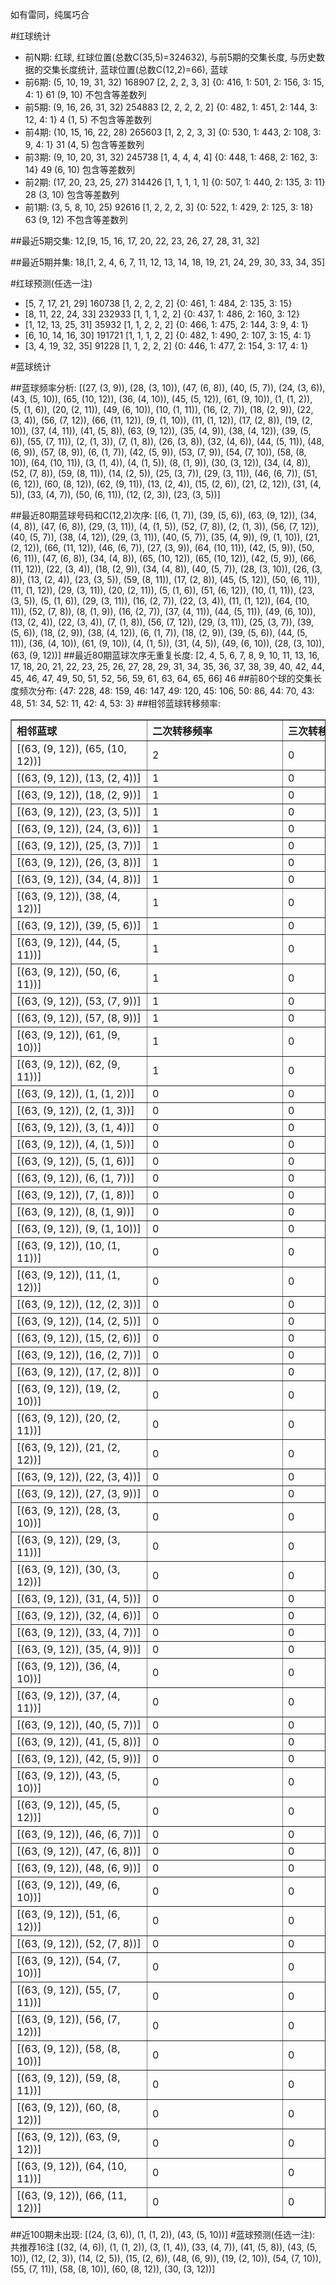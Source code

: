 <!-- 
.. title: 大乐透14081期(2014-07-14)数据分析报告
.. slug: dlott-14081-2014-07-14-report
.. date: 2014-07-15 08:00:00 UTC+08:00
.. tags: Lottery
.. link: 
.. description: 
.. type: text
-->

如有雷同，纯属巧合

<!-- TEASER_END-->

#红球统计

- 前N期: 红球, 红球位置(总数C(35,5)=324632), 与前5期的交集长度, 与历史数据的交集长度统计, 蓝球位置(总数C(12,2)=66), 蓝球
- 前6期: (5, 10, 19, 31, 32) 168907 [2, 2, 2, 3, 3] {0: 416, 1: 501, 2: 156, 3: 15, 4: 1} 61 (9, 10) 不包含等差数列
- 前5期: (9, 16, 26, 31, 32) 254883 [2, 2, 2, 2, 2] {0: 482, 1: 451, 2: 144, 3: 12, 4: 1} 4 (1, 5) 不包含等差数列
- 前4期: (10, 15, 16, 22, 28) 265603 [1, 2, 2, 3, 3] {0: 530, 1: 443, 2: 108, 3: 9, 4: 1} 31 (4, 5) 包含等差数列
- 前3期: (9, 10, 20, 31, 32) 245738 [1, 4, 4, 4, 4] {0: 448, 1: 468, 2: 162, 3: 14} 49 (6, 10) 包含等差数列
- 前2期: (17, 20, 23, 25, 27) 314426 [1, 1, 1, 1, 1] {0: 507, 1: 440, 2: 135, 3: 11} 28 (3, 10) 包含等差数列
- 前1期: (3, 5, 8, 10, 25) 92616 [1, 2, 2, 2, 3] {0: 522, 1: 429, 2: 125, 3: 18} 63 (9, 12) 不包含等差数列

##最近5期交集:
12,[9, 15, 16, 17, 20, 22, 23, 26, 27, 28, 31, 32]

##最近5期并集:
18,[1, 2, 4, 6, 7, 11, 12, 13, 14, 18, 19, 21, 24, 29, 30, 33, 34, 35]

#红球预测(任选一注)

- [5, 7, 17, 21, 29] 160738 [1, 2, 2, 2, 2] {0: 461, 1: 484, 2: 135, 3: 15}
- [8, 11, 22, 24, 33] 232933 [1, 1, 1, 2, 2] {0: 437, 1: 486, 2: 160, 3: 12}
- [1, 12, 13, 25, 31] 35932 [1, 1, 2, 2, 2] {0: 466, 1: 475, 2: 144, 3: 9, 4: 1}
- [6, 10, 14, 16, 30] 191721 [1, 1, 1, 2, 2] {0: 482, 1: 490, 2: 107, 3: 15, 4: 1}
- [3, 4, 19, 32, 35] 91228 [1, 1, 2, 2, 2] {0: 446, 1: 477, 2: 154, 3: 17, 4: 1}

#蓝球统计

##蓝球频率分析:
[(27, (3, 9)), (28, (3, 10)), (47, (6, 8)), (40, (5, 7)), (24, (3, 6)), (43, (5, 10)), (65, (10, 12)), (36, (4, 10)), (45, (5, 12)), (61, (9, 10)), (1, (1, 2)), (5, (1, 6)), (20, (2, 11)), (49, (6, 10)), (10, (1, 11)), (16, (2, 7)), (18, (2, 9)), (22, (3, 4)), (56, (7, 12)), (66, (11, 12)), (9, (1, 10)), (11, (1, 12)), (17, (2, 8)), (19, (2, 10)), (37, (4, 11)), (41, (5, 8)), (63, (9, 12)), (35, (4, 9)), (38, (4, 12)), (39, (5, 6)), (55, (7, 11)), (2, (1, 3)), (7, (1, 8)), (26, (3, 8)), (32, (4, 6)), (44, (5, 11)), (48, (6, 9)), (57, (8, 9)), (6, (1, 7)), (42, (5, 9)), (53, (7, 9)), (54, (7, 10)), (58, (8, 10)), (64, (10, 11)), (3, (1, 4)), (4, (1, 5)), (8, (1, 9)), (30, (3, 12)), (34, (4, 8)), (52, (7, 8)), (59, (8, 11)), (14, (2, 5)), (25, (3, 7)), (29, (3, 11)), (46, (6, 7)), (51, (6, 12)), (60, (8, 12)), (62, (9, 11)), (13, (2, 4)), (15, (2, 6)), (21, (2, 12)), (31, (4, 5)), (33, (4, 7)), (50, (6, 11)), (12, (2, 3)), (23, (3, 5))]

##最近80期蓝球号码和C(12,2)次序:
[(6, (1, 7)), (39, (5, 6)), (63, (9, 12)), (34, (4, 8)), (47, (6, 8)), (29, (3, 11)), (4, (1, 5)), (52, (7, 8)), (2, (1, 3)), (56, (7, 12)), (40, (5, 7)), (38, (4, 12)), (29, (3, 11)), (40, (5, 7)), (35, (4, 9)), (9, (1, 10)), (21, (2, 12)), (66, (11, 12)), (46, (6, 7)), (27, (3, 9)), (64, (10, 11)), (42, (5, 9)), (50, (6, 11)), (47, (6, 8)), (34, (4, 8)), (65, (10, 12)), (65, (10, 12)), (42, (5, 9)), (66, (11, 12)), (22, (3, 4)), (18, (2, 9)), (34, (4, 8)), (40, (5, 7)), (28, (3, 10)), (26, (3, 8)), (13, (2, 4)), (23, (3, 5)), (59, (8, 11)), (17, (2, 8)), (45, (5, 12)), (50, (6, 11)), (11, (1, 12)), (29, (3, 11)), (20, (2, 11)), (5, (1, 6)), (51, (6, 12)), (10, (1, 11)), (23, (3, 5)), (5, (1, 6)), (29, (3, 11)), (16, (2, 7)), (22, (3, 4)), (11, (1, 12)), (64, (10, 11)), (52, (7, 8)), (8, (1, 9)), (16, (2, 7)), (37, (4, 11)), (44, (5, 11)), (49, (6, 10)), (13, (2, 4)), (22, (3, 4)), (7, (1, 8)), (56, (7, 12)), (29, (3, 11)), (25, (3, 7)), (39, (5, 6)), (18, (2, 9)), (38, (4, 12)), (6, (1, 7)), (18, (2, 9)), (39, (5, 6)), (44, (5, 11)), (36, (4, 10)), (61, (9, 10)), (4, (1, 5)), (31, (4, 5)), (49, (6, 10)), (28, (3, 10)), (63, (9, 12))]
##最近80期蓝球次序无重复长度:
[2, 4, 5, 6, 7, 8, 9, 10, 11, 13, 16, 17, 18, 20, 21, 22, 23, 25, 26, 27, 28, 29, 31, 34, 35, 36, 37, 38, 39, 40, 42, 44, 45, 46, 47, 49, 50, 51, 52, 56, 59, 61, 63, 64, 65, 66] 46
##前80个球的交集长度频次分布:
{47: 228, 48: 159, 46: 147, 49: 120, 45: 106, 50: 86, 44: 70, 43: 48, 51: 34, 52: 11, 42: 4, 53: 3}
##相邻蓝球转移频率:
<table border="1" class="table table-striped dataframe">
  <thead>
    <tr style="text-align: left;">
      <th style="min-width: 200px;">相邻蓝球</th>
      <th style="min-width: 200px;">二次转移频率</th>
      <th style="min-width: 200px;">三次转移频率</th>
    </tr>
  </thead>
  <tbody>
    <tr>
      <td> [(63, (9, 12)), (65, (10, 12))]</td>
      <td> 2</td>
      <td> 0</td>
    </tr>
    <tr>
      <td>   [(63, (9, 12)), (13, (2, 4))]</td>
      <td> 1</td>
      <td> 0</td>
    </tr>
    <tr>
      <td>   [(63, (9, 12)), (18, (2, 9))]</td>
      <td> 1</td>
      <td> 0</td>
    </tr>
    <tr>
      <td>   [(63, (9, 12)), (23, (3, 5))]</td>
      <td> 1</td>
      <td> 0</td>
    </tr>
    <tr>
      <td>   [(63, (9, 12)), (24, (3, 6))]</td>
      <td> 1</td>
      <td> 0</td>
    </tr>
    <tr>
      <td>   [(63, (9, 12)), (25, (3, 7))]</td>
      <td> 1</td>
      <td> 0</td>
    </tr>
    <tr>
      <td>   [(63, (9, 12)), (26, (3, 8))]</td>
      <td> 1</td>
      <td> 0</td>
    </tr>
    <tr>
      <td>   [(63, (9, 12)), (34, (4, 8))]</td>
      <td> 1</td>
      <td> 0</td>
    </tr>
    <tr>
      <td>  [(63, (9, 12)), (38, (4, 12))]</td>
      <td> 1</td>
      <td> 0</td>
    </tr>
    <tr>
      <td>   [(63, (9, 12)), (39, (5, 6))]</td>
      <td> 1</td>
      <td> 0</td>
    </tr>
    <tr>
      <td>  [(63, (9, 12)), (44, (5, 11))]</td>
      <td> 1</td>
      <td> 0</td>
    </tr>
    <tr>
      <td>  [(63, (9, 12)), (50, (6, 11))]</td>
      <td> 1</td>
      <td> 0</td>
    </tr>
    <tr>
      <td>   [(63, (9, 12)), (53, (7, 9))]</td>
      <td> 1</td>
      <td> 0</td>
    </tr>
    <tr>
      <td>   [(63, (9, 12)), (57, (8, 9))]</td>
      <td> 1</td>
      <td> 0</td>
    </tr>
    <tr>
      <td>  [(63, (9, 12)), (61, (9, 10))]</td>
      <td> 1</td>
      <td> 0</td>
    </tr>
    <tr>
      <td>  [(63, (9, 12)), (62, (9, 11))]</td>
      <td> 1</td>
      <td> 0</td>
    </tr>
    <tr>
      <td>    [(63, (9, 12)), (1, (1, 2))]</td>
      <td> 0</td>
      <td> 0</td>
    </tr>
    <tr>
      <td>    [(63, (9, 12)), (2, (1, 3))]</td>
      <td> 0</td>
      <td> 0</td>
    </tr>
    <tr>
      <td>    [(63, (9, 12)), (3, (1, 4))]</td>
      <td> 0</td>
      <td> 0</td>
    </tr>
    <tr>
      <td>    [(63, (9, 12)), (4, (1, 5))]</td>
      <td> 0</td>
      <td> 0</td>
    </tr>
    <tr>
      <td>    [(63, (9, 12)), (5, (1, 6))]</td>
      <td> 0</td>
      <td> 0</td>
    </tr>
    <tr>
      <td>    [(63, (9, 12)), (6, (1, 7))]</td>
      <td> 0</td>
      <td> 0</td>
    </tr>
    <tr>
      <td>    [(63, (9, 12)), (7, (1, 8))]</td>
      <td> 0</td>
      <td> 0</td>
    </tr>
    <tr>
      <td>    [(63, (9, 12)), (8, (1, 9))]</td>
      <td> 0</td>
      <td> 0</td>
    </tr>
    <tr>
      <td>   [(63, (9, 12)), (9, (1, 10))]</td>
      <td> 0</td>
      <td> 0</td>
    </tr>
    <tr>
      <td>  [(63, (9, 12)), (10, (1, 11))]</td>
      <td> 0</td>
      <td> 0</td>
    </tr>
    <tr>
      <td>  [(63, (9, 12)), (11, (1, 12))]</td>
      <td> 0</td>
      <td> 0</td>
    </tr>
    <tr>
      <td>   [(63, (9, 12)), (12, (2, 3))]</td>
      <td> 0</td>
      <td> 0</td>
    </tr>
    <tr>
      <td>   [(63, (9, 12)), (14, (2, 5))]</td>
      <td> 0</td>
      <td> 0</td>
    </tr>
    <tr>
      <td>   [(63, (9, 12)), (15, (2, 6))]</td>
      <td> 0</td>
      <td> 0</td>
    </tr>
    <tr>
      <td>   [(63, (9, 12)), (16, (2, 7))]</td>
      <td> 0</td>
      <td> 0</td>
    </tr>
    <tr>
      <td>   [(63, (9, 12)), (17, (2, 8))]</td>
      <td> 0</td>
      <td> 0</td>
    </tr>
    <tr>
      <td>  [(63, (9, 12)), (19, (2, 10))]</td>
      <td> 0</td>
      <td> 0</td>
    </tr>
    <tr>
      <td>  [(63, (9, 12)), (20, (2, 11))]</td>
      <td> 0</td>
      <td> 0</td>
    </tr>
    <tr>
      <td>  [(63, (9, 12)), (21, (2, 12))]</td>
      <td> 0</td>
      <td> 0</td>
    </tr>
    <tr>
      <td>   [(63, (9, 12)), (22, (3, 4))]</td>
      <td> 0</td>
      <td> 0</td>
    </tr>
    <tr>
      <td>   [(63, (9, 12)), (27, (3, 9))]</td>
      <td> 0</td>
      <td> 0</td>
    </tr>
    <tr>
      <td>  [(63, (9, 12)), (28, (3, 10))]</td>
      <td> 0</td>
      <td> 0</td>
    </tr>
    <tr>
      <td>  [(63, (9, 12)), (29, (3, 11))]</td>
      <td> 0</td>
      <td> 0</td>
    </tr>
    <tr>
      <td>  [(63, (9, 12)), (30, (3, 12))]</td>
      <td> 0</td>
      <td> 0</td>
    </tr>
    <tr>
      <td>   [(63, (9, 12)), (31, (4, 5))]</td>
      <td> 0</td>
      <td> 0</td>
    </tr>
    <tr>
      <td>   [(63, (9, 12)), (32, (4, 6))]</td>
      <td> 0</td>
      <td> 0</td>
    </tr>
    <tr>
      <td>   [(63, (9, 12)), (33, (4, 7))]</td>
      <td> 0</td>
      <td> 0</td>
    </tr>
    <tr>
      <td>   [(63, (9, 12)), (35, (4, 9))]</td>
      <td> 0</td>
      <td> 0</td>
    </tr>
    <tr>
      <td>  [(63, (9, 12)), (36, (4, 10))]</td>
      <td> 0</td>
      <td> 0</td>
    </tr>
    <tr>
      <td>  [(63, (9, 12)), (37, (4, 11))]</td>
      <td> 0</td>
      <td> 0</td>
    </tr>
    <tr>
      <td>   [(63, (9, 12)), (40, (5, 7))]</td>
      <td> 0</td>
      <td> 0</td>
    </tr>
    <tr>
      <td>   [(63, (9, 12)), (41, (5, 8))]</td>
      <td> 0</td>
      <td> 0</td>
    </tr>
    <tr>
      <td>   [(63, (9, 12)), (42, (5, 9))]</td>
      <td> 0</td>
      <td> 0</td>
    </tr>
    <tr>
      <td>  [(63, (9, 12)), (43, (5, 10))]</td>
      <td> 0</td>
      <td> 0</td>
    </tr>
    <tr>
      <td>  [(63, (9, 12)), (45, (5, 12))]</td>
      <td> 0</td>
      <td> 0</td>
    </tr>
    <tr>
      <td>   [(63, (9, 12)), (46, (6, 7))]</td>
      <td> 0</td>
      <td> 0</td>
    </tr>
    <tr>
      <td>   [(63, (9, 12)), (47, (6, 8))]</td>
      <td> 0</td>
      <td> 0</td>
    </tr>
    <tr>
      <td>   [(63, (9, 12)), (48, (6, 9))]</td>
      <td> 0</td>
      <td> 0</td>
    </tr>
    <tr>
      <td>  [(63, (9, 12)), (49, (6, 10))]</td>
      <td> 0</td>
      <td> 0</td>
    </tr>
    <tr>
      <td>  [(63, (9, 12)), (51, (6, 12))]</td>
      <td> 0</td>
      <td> 0</td>
    </tr>
    <tr>
      <td>   [(63, (9, 12)), (52, (7, 8))]</td>
      <td> 0</td>
      <td> 0</td>
    </tr>
    <tr>
      <td>  [(63, (9, 12)), (54, (7, 10))]</td>
      <td> 0</td>
      <td> 0</td>
    </tr>
    <tr>
      <td>  [(63, (9, 12)), (55, (7, 11))]</td>
      <td> 0</td>
      <td> 0</td>
    </tr>
    <tr>
      <td>  [(63, (9, 12)), (56, (7, 12))]</td>
      <td> 0</td>
      <td> 0</td>
    </tr>
    <tr>
      <td>  [(63, (9, 12)), (58, (8, 10))]</td>
      <td> 0</td>
      <td> 0</td>
    </tr>
    <tr>
      <td>  [(63, (9, 12)), (59, (8, 11))]</td>
      <td> 0</td>
      <td> 0</td>
    </tr>
    <tr>
      <td>  [(63, (9, 12)), (60, (8, 12))]</td>
      <td> 0</td>
      <td> 0</td>
    </tr>
    <tr>
      <td>  [(63, (9, 12)), (63, (9, 12))]</td>
      <td> 0</td>
      <td> 0</td>
    </tr>
    <tr>
      <td> [(63, (9, 12)), (64, (10, 11))]</td>
      <td> 0</td>
      <td> 0</td>
    </tr>
    <tr>
      <td> [(63, (9, 12)), (66, (11, 12))]</td>
      <td> 0</td>
      <td> 0</td>
    </tr>
  </tbody>
</table>
##近100期未出现:
[(24, (3, 6)), (1, (1, 2)), (43, (5, 10))]
#蓝球预测(任选一注):
共推荐16注
[(32, (4, 6)), (1, (1, 2)), (3, (1, 4)), (33, (4, 7)), (41, (5, 8)), (43, (5, 10)), (12, (2, 3)), (14, (2, 5)), (15, (2, 6)), (48, (6, 9)), (19, (2, 10)), (54, (7, 10)), (55, (7, 11)), (58, (8, 10)), (60, (8, 12)), (30, (3, 12))]

